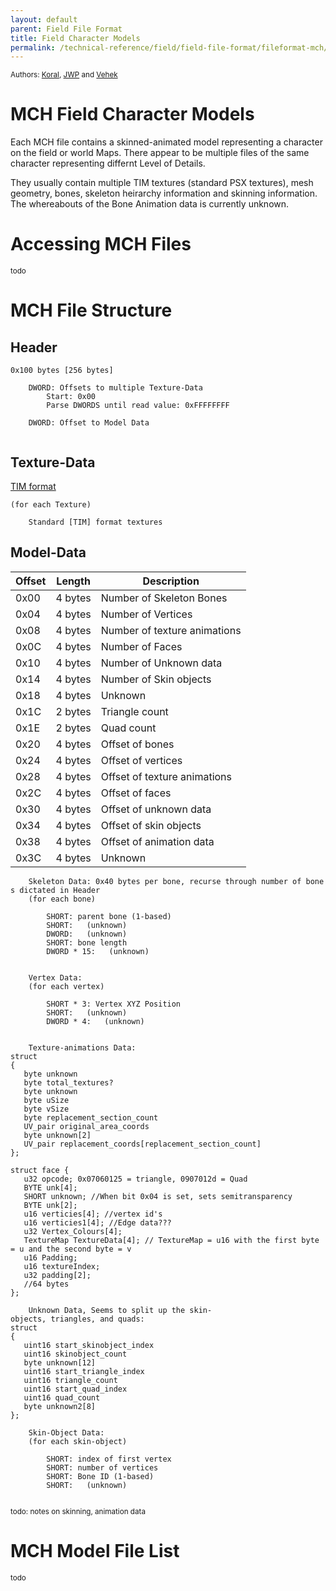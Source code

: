 ```yaml
---
layout: default
parent: Field File Format
title: Field Character Models
permalink: /technical-reference/field/field-file-format/fileformat-mch/
---
```


<small>Authors: [Koral](User:Koral "wikilink"), [JWP](http://forums.qhimm.com/index.php?topic=6961.msg86318#msg86318) and [Vehek](http://forums.qhimm.com/index.php?topic=13261.msg184344#msg184344)</small>

# MCH Field Character Models

Each MCH file contains a skinned-animated model representing a character on the field or world Maps. There appear to be multiple files of the same character representing differnt Level of Details.

They usually contain multiple TIM textures (standard PSX textures), mesh geometry, bones, skeleton heirarchy information and skinning information. The whereabouts of the Bone Animation data is currently unknown.

  

# Accessing MCH Files

<small>todo</small>

  

# MCH File Structure

## Header

`0x100 bytes [256 bytes]`  
  
`    DWORD: Offsets to multiple Texture-Data`  
`        Start: 0x00`  
`        Parse DWORDS until read value: 0xFFFFFFFF`  
  
`    DWORD: Offset to Model Data`  
`    `

  

## Texture-Data

[TIM format](../PSX/TIM_format)

`(for each Texture)`  
  
`    Standard [TIM] format textures`

  

## Model-Data

| Offset | Length  | Description                  |
|--------|---------|------------------------------|
| 0x00   | 4 bytes | Number of Skeleton Bones     |
| 0x04   | 4 bytes | Number of Vertices           |
| 0x08   | 4 bytes | Number of texture animations |
| 0x0C   | 4 bytes | Number of Faces              |
| 0x10   | 4 bytes | Number of Unknown data       |
| 0x14   | 4 bytes | Number of Skin objects       |
| 0x18   | 4 bytes | Unknown                      |
| 0x1C   | 2 bytes | Triangle count               |
| 0x1E   | 2 bytes | Quad count                   |
| 0x20   | 4 bytes | Offset of bones              |
| 0x24   | 4 bytes | Offset of vertices           |
| 0x28   | 4 bytes | Offset of texture animations |
| 0x2C   | 4 bytes | Offset of faces              |
| 0x30   | 4 bytes | Offset of unknown data       |
| 0x34   | 4 bytes | Offset of skin objects       |
| 0x38   | 4 bytes | Offset of animation data     |
| 0x3C   | 4 bytes | Unknown                      |

`    Skeleton Data: 0x40 bytes per bone, recurse through number of bones dictated in Header`  
`    (for each bone)`  
  
`        SHORT: parent bone (1-based)`  
`        SHORT:   (unknown)`  
`        DWORD:   (unknown)`  
`        SHORT: bone length`  
`        DWORD * 15:   (unknown)`  
`          `

`    Vertex Data:`  
`    (for each vertex)`  
  
`        SHORT * 3: Vertex XYZ Position`  
`        SHORT:   (unknown)`  
`        DWORD * 4:   (unknown)`  
`          `

`    Texture-animations Data:`  
`struct`  
`{`  
`   byte unknown`  
`   byte total_textures?`  
`   byte unknown`  
`   byte uSize`  
`   byte vSize`  
`   byte replacement_section_count`  
`   UV_pair original_area_coords`  
`   byte unknown[2]`  
`   UV_pair replacement_coords[replacement_section_count]`  
`};`

`struct face {`  
`   u32 opcode; 0x07060125 = triangle, 0907012d = Quad`  
`   BYTE unk[4];`  
`   SHORT unknown; //When bit 0x04 is set, sets semitransparency`  
`   BYTE unk[2];`  
`   u16 verticies[4]; //vertex id's`  
`   u16 verticies1[4]; //Edge data???`  
`   u32 Vertex_Colours[4];`  
`   TextureMap TextureData[4]; // TextureMap = u16 with the first byte = u and the second byte = v`  
`   u16 Padding;`  
`   u16 textureIndex;`  
`   u32 padding[2]; `  
`   //64 bytes`  
`};`

`    Unknown Data, Seems to split up the skin-objects, triangles, and quads:`  
`struct`  
`{`  
`   uint16 start_skinobject_index`  
`   uint16 skinobject_count`  
`   byte unknown[12]`  
`   uint16 start_triangle_index`  
`   uint16 triangle_count`  
`   uint16 start_quad_index`  
`   uint16 quad_count`  
`   byte unknown2[8]`  
`};`

`    Skin-Object Data: `  
`    (for each skin-object)`  
  
`        SHORT: index of first vertex`  
`        SHORT: number of vertices`  
`        SHORT: Bone ID (1-based)`  
`        SHORT:   (unknown)`  
`        `

  
<small>todo: notes on skinning, animation data</small>

# MCH Model File List

<small>todo</small>
